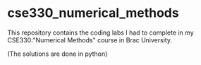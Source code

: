 # cse330_numerical_methods

This repository contains the coding labs I had to complete in my CSE330:"Numerical Methods" course in Brac University.

(The solutions are done in python)
